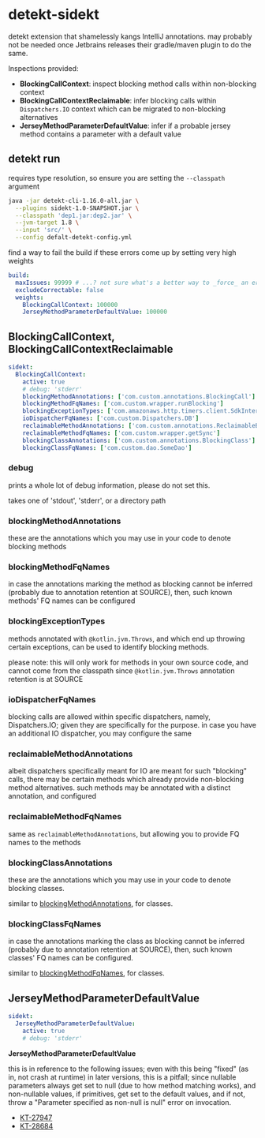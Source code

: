 # detekt-sidekt

detekt extension that shamelessly kangs IntelliJ annotations. may probably not be needed once Jetbrains releases their
gradle/maven plugin to do the same.

Inspections provided:

 - **BlockingCallContext**: inspect blocking method calls within non-blocking context
 - **BlockingCallContextReclaimable**: infer blocking calls within `Dispatchers.IO` context which can be migrated to
   non-blocking alternatives
 - **JerseyMethodParameterDefaultValue**: infer if a probable jersey method contains a parameter with a default value

## detekt run

requires type resolution, so ensure you are setting the `--classpath` argument

```bash
java -jar detekt-cli-1.16.0-all.jar \
  --plugins sidekt-1.0-SNAPSHOT.jar \
  --classpath 'dep1.jar:dep2.jar' \
  --jvm-target 1.8 \
  --input 'src/' \
  --config defalt-detekt-config.yml
```

find a way to fail the build if these errors come up by setting very high weights

```yml
build:
  maxIssues: 99999 # ...? not sure what's a better way to _force_ an error
  excludeCorrectable: false
  weights:
    BlockingCallContext: 100000
    JerseyMethodParameterDefaultValue: 100000
```

## BlockingCallContext, BlockingCallContextReclaimable

```yml
sidekt:
  BlockingCallContext:
    active: true
    # debug: 'stderr'
    blockingMethodAnnotations: ['com.custom.annotations.BlockingCall']
    blockingMethodFqNames: ['com.custom.wrapper.runBlocking']
    blockingExceptionTypes: ['com.amazonaws.http.timers.client.SdkInterruptedException']
    ioDispatcherFqNames: ['com.custom.Dispatchers.DB']
    reclaimableMethodAnnotations: ['com.custom.annotations.ReclaimableBlockingCall']
    reclaimableMethodFqNames: ['com.custom.wrapper.getSync']
    blockingClassAnnotations: ['com.custom.annotations.BlockingClass']
    blockingClassFqNames: ['com.custom.dao.SomeDao']
```

### debug

prints a whole lot of debug information, please do not set this.

takes one of 'stdout', 'stderr', or a directory path

### blockingMethodAnnotations

these are the annotations which you may use in your code to denote blocking methods

### blockingMethodFqNames

in case the annotations marking the method as blocking cannot be inferred (probably due to annotation retention at SOURCE), then,
such known methods' FQ names can be configured

### blockingExceptionTypes

methods annotated with `@kotlin.jvm.Throws`, and which end up throwing certain exceptions, can be used to identify blocking
methods.

please note: this will only work for methods in your own source code, and cannot come from the classpath since `@kotlin.jvm.Throws`
annotation retention is at SOURCE

### ioDispatcherFqNames

blocking calls are allowed within specific dispatchers, namely, Dispatchers.IO; given they are specifically for the
purpose. in case you have an additional IO dispatcher, you may configure the same

### reclaimableMethodAnnotations

albeit dispatchers specifically meant for IO are meant for such "blocking" calls, there may be certain methods which
already provide non-blocking method alternatives. such methods may be annotated with a distinct annotation, and configured

### reclaimableMethodFqNames

same as `reclaimableMethodAnnotations`, but allowing you to provide FQ names to the methods

### blockingClassAnnotations

these are the annotations which you may use in your code to denote blocking classes.

similar to [blockingMethodAnnotations](#blockingMethodAnnotations), for classes.

### blockingClassFqNames

in case the annotations marking the class as blocking cannot be inferred (probably due to annotation retention at SOURCE), then,
such known classes' FQ names can be configured.

similar to [blockingMethodFqNames](#blockingMethodFqNames), for classes.

## JerseyMethodParameterDefaultValue

```yml
sidekt:
  JerseyMethodParameterDefaultValue:
    active: true
    # debug: 'stderr'
```

**JerseyMethodParameterDefaultValue**

this is in reference to the following issues; even with this being "fixed" (as in, not crash at runtime)
in later versions, this is a pitfall; since nullable parameters always get set to null
(due to how method matching works), and non-nullable values, if primitives, get set to the default values,
and if not, throw a "Parameter specified as non-null is null" error on invocation.

 - [KT-27947](https://youtrack.jetbrains.com/issue/KT-27947)
 - [KT-28684](https://youtrack.jetbrains.com/issue/KT-28684)
